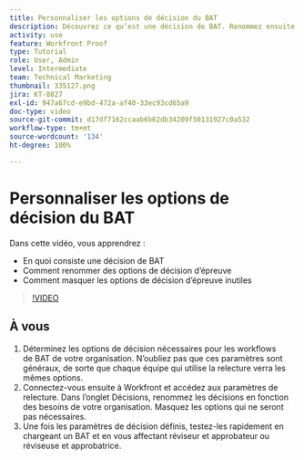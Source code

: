 ```yaml
---
title: Personnaliser les options de décision du BAT
description: Découvrez ce qu’est une décision de BAT. Renommez ensuite les options de décision d’épreuve et masquez les options inutiles dans les configurations du système de relecture.
activity: use
feature: Workfront Proof
type: Tutorial
role: User, Admin
level: Intermediate
team: Technical Marketing
thumbnail: 335127.png
jira: KT-8827
exl-id: 947a67cd-e9bd-472a-af40-33ec93cd65a9
doc-type: video
source-git-commit: d17df7162ccaab6b62db34209f50131927c0a532
workflow-type: tm+mt
source-wordcount: '134'
ht-degree: 100%

---
```


# Personnaliser les options de décision du BAT

Dans cette vidéo, vous apprendrez :

* En quoi consiste une décision de BAT
* Comment renommer des options de décision d’épreuve
* Comment masquer les options de décision d’épreuve inutiles

>[!VIDEO](https://video.tv.adobe.com/v/335127/?quality=12&learn=on&enablevpops)

## À vous

1. Déterminez les options de décision nécessaires pour les workflows de BAT de votre organisation. N’oubliez pas que ces paramètres sont généraux, de sorte que chaque équipe qui utilise la relecture verra les mêmes options.
1. Connectez-vous ensuite à Workfront et accédez aux paramètres de relecture. Dans l’onglet Décisions, renommez les décisions en fonction des besoins de votre organisation. Masquez les options qui ne seront pas nécessaires.
1. Une fois les paramètres de décision définis, testez-les rapidement en chargeant un BAT et en vous affectant réviseur et approbateur ou réviseuse et approbatrice.


<!--
Lean More URLs
-->
